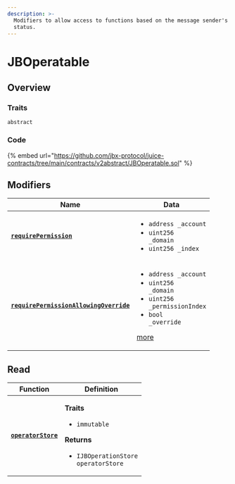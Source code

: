 ```yaml
---
description: >-
  Modifiers to allow access to functions based on the message sender's operator
  status.
---
```


# JBOperatable

## Overview

### Traits

`abstract`

### Code

{% embed url="https://github.com/jbx-protocol/juice-contracts/tree/main/contracts/v2abstract/JBOperatable.sol" %}

## Modifiers

| Name                                                                                      | Data                                                                                                                                                                                                             |
| ----------------------------------------------------------------------------------------- | ---------------------------------------------------------------------------------------------------------------------------------------------------------------------------------------------------------------- |
| [**`requirePermission`**](modifiers/requirepermission.md)                                 | <ul><li><code>address _account</code></li><li><code>uint256 _domain</code></li><li><code>uint256 _index</code></li></ul>                                                                                         |
| [**`requirePermissionAllowingOverride`**](modifiers/requirepermissionallowingoverride.md) | <ul><li><code>address _account</code></li><li><code>uint256 _domain</code></li><li><code>uint256 _permissionIndex</code></li><li><code>bool _override</code></li></ul><p><a href="broken-reference">more</a></p> |

## Read

| Function                                     | Definition                                                                                                                                                          |
| -------------------------------------------- | ------------------------------------------------------------------------------------------------------------------------------------------------------------------- |
| [**`operatorStore`**](read/operatorstore.md) | <p><strong>Traits</strong></p><ul><li><code>immutable</code></li></ul><p><strong>Returns</strong></p><ul><li><code>IJBOperationStore operatorStore</code></li></ul> |
